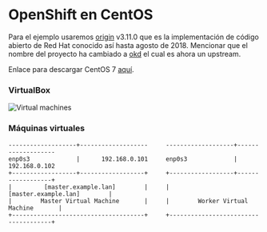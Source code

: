 # OpenShift en CentOS
Para el ejemplo usaremos [origin](https://github.com/openshift/origin) v3.11.0 que es la implementación de código abierto de Red Hat conocido así hasta agosto de 2018. Mencionar que el nombre del proyecto ha cambiado a [okd](https://github.com/okd-project/okd) el cual es ahora un upstream.

Enlace para descargar CentOS 7 [aquí](https://archive.org/download/cent-os-7-dvd-x8664/CentOS-7-x86_64-DVD-2009.iso).



### VirtualBox
![Virtual machines](https://user-images.githubusercontent.com/74718043/236634207-5de3d406-1455-42d8-b53c-3e2cbbdc515d.png)

### Máquinas virtuales

```
-------------------+-------------------     -------------------+-------------------
enp0s3             |      192.168.0.101     enp0s3             |      192.168.0.102
+------------------+------------------+     +------------------+------------------+
|         [master.example.lan]        |     |         [master.example.lan]        |
|        Master Virtual Machine       |     |        Worker Virtual Machine       |
+-------------------------------------+     +-------------------------------------+
```

